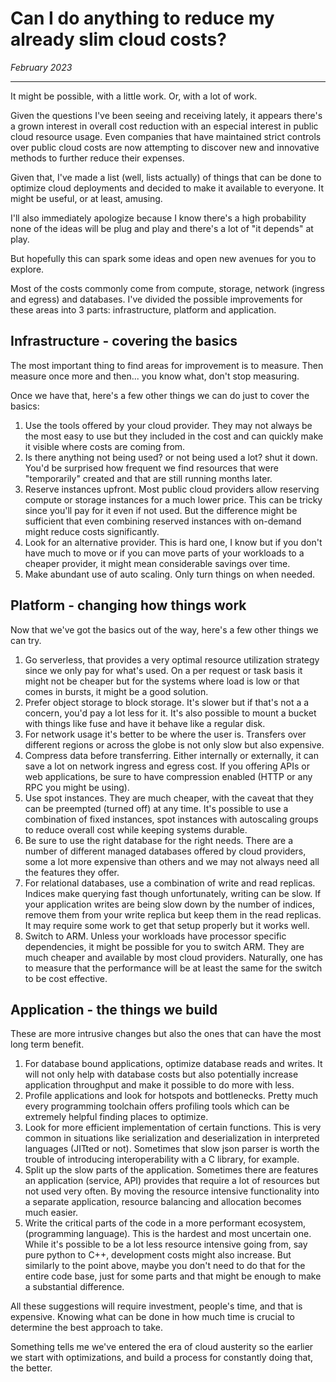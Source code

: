 # Can I do anything to reduce my already slim cloud costs?

_February 2023_

---

It might be possible, with a little work. Or, with a lot of work.

Given the questions I've been seeing and receiving lately, it appears there's a grown interest in overall cost reduction with an especial interest in public cloud resource usage. Even companies that have maintained strict controls over public cloud costs are now attempting to discover new and innovative methods to further reduce their expenses.

Given that, I've made a list (well, lists actually) of things that can be done to optimize cloud deployments and decided to make it available to everyone. It might be useful, or at least, amusing.

I'll also immediately apologize because I know there's a high probability none of the ideas will be plug and play and there's a lot of "it depends" at play.

But hopefully this can spark some ideas and open new avenues for you to explore.

Most of the costs commonly come from compute, storage, network (ingress and egress) and databases. I've divided the possible improvements for these areas into 3 parts: infrastructure, platform and application.

## Infrastructure - covering the basics

The most important thing to find areas for improvement is to measure. Then measure once more and then... you know what, don't stop measuring.

Once we have that, here's a few other things we can do just to cover the basics:

1. Use the tools offered by your cloud provider. They may not always be the most easy to use but they included in the cost and can quickly make it visible where costs are coming from.
2. Is there anything not being used? or not being used a lot? shut it down. You'd be surprised how frequent we find resources that were "temporarily" created and that are still running months later.
3. Reserve instances upfront. Most public cloud providers allow reserving compute or storage instances for a much lower price. This can be tricky since you'll pay for it even if not used. But the difference might be sufficient that even combining reserved instances with on-demand might reduce costs significantly.
4. Look for an alternative provider. This is hard one, I know but if you don't have much to move or if you can move parts of your workloads to a cheaper provider, it might mean considerable savings over time.
5. Make abundant use of auto scaling. Only turn things on when needed.


## Platform - changing how things work

Now that we've got the basics out of the way, here's a few other things we can try.

1. Go serverless, that provides a very optimal resource utilization strategy since we only pay for what's used. On a per request or task basis it might not be cheaper but for the systems where load is low or that comes in bursts, it might be a good solution.
2. Prefer object storage to block storage. It's slower but if that's not a a concern, you'd pay a lot less for it. It's also possible to mount a bucket with things like fuse and have it behave like a regular disk.
3. For network usage it's better to be where the user is. Transfers over different regions or across the globe is not only slow but also expensive.
4. Compress data before transferring. Either internally or externally, it can save a lot on network ingress and egress cost. If you offering APIs or web applications, be sure to have compression enabled (HTTP or any RPC you might be using).
5. Use spot instances. They are much cheaper, with the caveat that they can be preempted (turned off) at any time. It's possible to use a combination of fixed instances, spot instances with autoscaling groups to reduce overall cost while keeping systems durable.
6. Be sure to use the right database for the right needs. There are a number of different managed databases offered by cloud providers, some a lot more expensive than others and we may not always need all the features they offer.
7. For relational databases, use a combination of write and read replicas. Indices make querying fast though unfortunately, writing can be slow. If your application writes are being slow down by the number of indices, remove them from your write replica but keep them in the read replicas. It may require some work to get that setup properly but it works well.
8. Switch to ARM. Unless your workloads have processor specific dependencies, it might be possible for you to switch ARM. They are much cheaper and available by most cloud providers.
Naturally, one has to measure that the performance will be at least the same for the switch to be cost effective.

## Application - the things we build

These are more intrusive changes but also the ones that can have the most long term benefit.

1. For database bound applications, optimize database reads and writes. It will not only help with database costs but also potentially increase application throughput and make it possible to do more with less.
2. Profile applications and look for hotspots and bottlenecks. Pretty much every programming toolchain offers profiling tools which can be extremely helpful finding places to optimize.
3. Look for more efficient implementation of certain functions. This is very common in situations like serialization and deserialization in interpreted languages (JITted or not). Sometimes that slow json parser is worth the trouble of introducing interoperability with a C library, for example.
4. Split up the slow parts of the application. Sometimes there are features an application (service, API) provides that require a lot of resources but not used very often. By moving the resource intensive functionality into a separate application, resource balancing and allocation becomes much easier.
5. Write the critical parts of the code in a more performant ecosystem, (programming language). This is the hardest and most uncertain one. While it's possible to be a lot less resource intensive going from, say pure python to C++, development costs might also increase.
But similarly to the point above, maybe you don't need to do that for the entire code base, just for some parts and that might be enough to make a substantial difference.


All these suggestions will require investment, people's time, and that is expensive. Knowing what can be done in how much time is crucial to determine the best approach to take.

Something tells me we've entered the era of cloud austerity so the earlier we start with optimizations, and build a process for constantly doing that, the better.